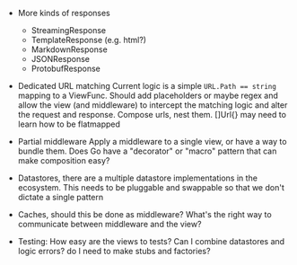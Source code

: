 - More kinds of responses
    * StreamingResponse
    * TemplateResponse (e.g. html?)
    * MarkdownResponse
    * JSONResponse
    * ProtobufResponse

- Dedicated URL matching
    Current logic is a simple `URL.Path == string` mapping to a ViewFunc.
    Should add placeholders or maybe regex and allow the view (and middleware)
    to intercept the matching logic and alter the request and response.
    Compose urls, nest them. []Url{} may need to learn how to be flatmapped

- Partial middleware
    Apply a middleware to a single view, or have a way to bundle them.
    Does Go have a "decorator" or "macro" pattern that can make composition easy?

- Datastores, there are a multiple datastore implementations in the ecosystem.
    This needs to be pluggable and swappable so that we don't dictate a single pattern

- Caches, should this be done as middleware? What's the right way to communicate between
    middleware and the view?

- Testing:
    How easy are the views to tests? Can I combine datastores and logic errors?
    do I need to make stubs and factories?
